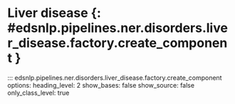 # Liver disease {: #edsnlp.pipelines.ner.disorders.liver_disease.factory.create_component }

::: edsnlp.pipelines.ner.disorders.liver_disease.factory.create_component
    options:
        heading_level: 2
        show_bases: false
        show_source: false
        only_class_level: true
